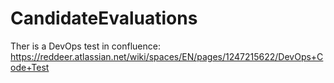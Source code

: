 # CandidateEvaluations

Ther is a DevOps test in confluence: https://reddeer.atlassian.net/wiki/spaces/EN/pages/1247215622/DevOps+Code+Test
